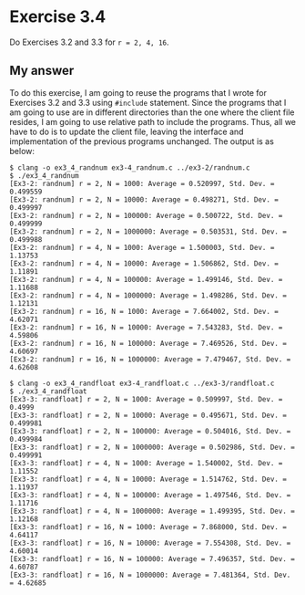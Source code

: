 # Exercise 3.4

Do Exercises 3.2 and 3.3 for `r = 2, 4, 16`.

## My answer

To do this exercise, I am going to reuse the programs that I wrote for Exercises 3.2 and 3.3 using `#include` statement. Since the programs that I am going to use are in different directories than the one where the client file resides, I am going to use relative path to include the programs. Thus, all we have to do is to update the client file, leaving the interface and implementation of the previous programs unchanged. The output is as below:

```
$ clang -o ex3_4_randnum ex3-4_randnum.c ../ex3-2/randnum.c
$ ./ex3_4_randnum
[Ex3-2: randnum] r = 2, N = 1000: Average = 0.520997, Std. Dev. = 0.499559
[Ex3-2: randnum] r = 2, N = 10000: Average = 0.498271, Std. Dev. = 0.499997
[Ex3-2: randnum] r = 2, N = 100000: Average = 0.500722, Std. Dev. = 0.499999
[Ex3-2: randnum] r = 2, N = 1000000: Average = 0.503531, Std. Dev. = 0.499988
[Ex3-2: randnum] r = 4, N = 1000: Average = 1.500003, Std. Dev. = 1.13753
[Ex3-2: randnum] r = 4, N = 10000: Average = 1.506862, Std. Dev. = 1.11891
[Ex3-2: randnum] r = 4, N = 100000: Average = 1.499146, Std. Dev. = 1.11688
[Ex3-2: randnum] r = 4, N = 1000000: Average = 1.498286, Std. Dev. = 1.12131
[Ex3-2: randnum] r = 16, N = 1000: Average = 7.664002, Std. Dev. = 4.62071
[Ex3-2: randnum] r = 16, N = 10000: Average = 7.543283, Std. Dev. = 4.59806
[Ex3-2: randnum] r = 16, N = 100000: Average = 7.469526, Std. Dev. = 4.60697
[Ex3-2: randnum] r = 16, N = 1000000: Average = 7.479467, Std. Dev. = 4.62608

$ clang -o ex3_4_randfloat ex3-4_randfloat.c ../ex3-3/randfloat.c
$ ./ex3_4_randfloat
[Ex3-3: randfloat] r = 2, N = 1000: Average = 0.509997, Std. Dev. = 0.4999
[Ex3-3: randfloat] r = 2, N = 10000: Average = 0.495671, Std. Dev. = 0.499981
[Ex3-3: randfloat] r = 2, N = 100000: Average = 0.504016, Std. Dev. = 0.499984
[Ex3-3: randfloat] r = 2, N = 1000000: Average = 0.502986, Std. Dev. = 0.499991
[Ex3-3: randfloat] r = 4, N = 1000: Average = 1.540002, Std. Dev. = 1.11552
[Ex3-3: randfloat] r = 4, N = 10000: Average = 1.514762, Std. Dev. = 1.11937
[Ex3-3: randfloat] r = 4, N = 100000: Average = 1.497546, Std. Dev. = 1.11716
[Ex3-3: randfloat] r = 4, N = 1000000: Average = 1.499395, Std. Dev. = 1.12168
[Ex3-3: randfloat] r = 16, N = 1000: Average = 7.868000, Std. Dev. = 4.64117
[Ex3-3: randfloat] r = 16, N = 10000: Average = 7.554308, Std. Dev. = 4.60014
[Ex3-3: randfloat] r = 16, N = 100000: Average = 7.496357, Std. Dev. = 4.60787
[Ex3-3: randfloat] r = 16, N = 1000000: Average = 7.481364, Std. Dev. = 4.62685
```
